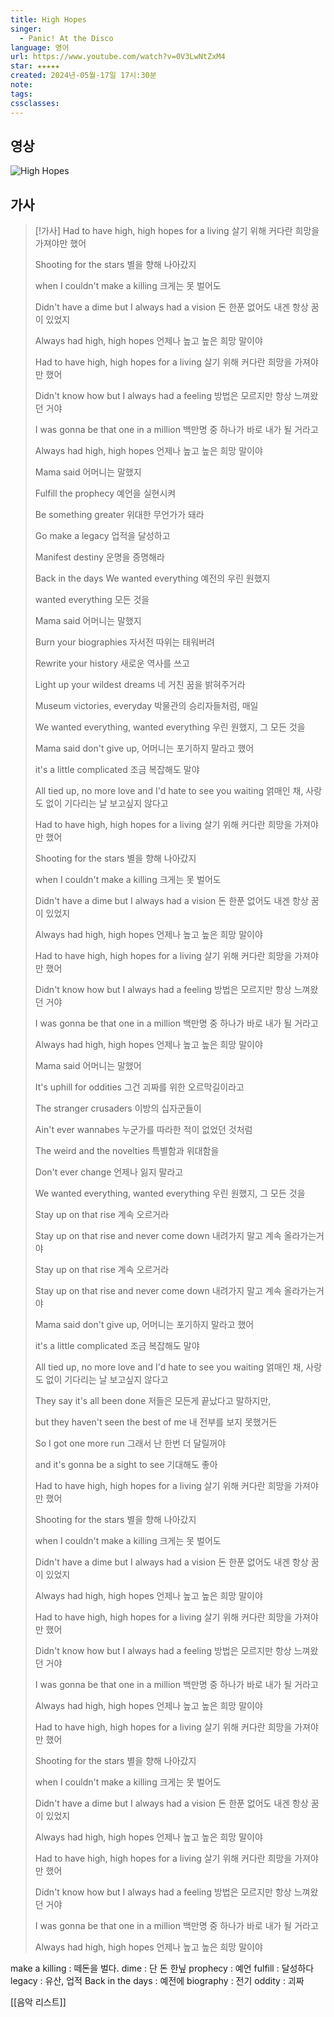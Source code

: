 ```yaml
---
title: High Hopes
singer:
  - Panic! At the Disco
language: 영어
url: https://www.youtube.com/watch?v=0V3LwNtZxM4
star: ★★★★★
created: 2024년-05월-17일 17시:30분
note: 
tags: 
cssclasses:
---
```

## 영상
![High Hopes](https://www.youtube.com/watch?v=0V3LwNtZxM4)

## 가사
  > [!가사]
  > Had to have high, high hopes for a living
> 살기 위해 커다란 희망을 가져야만 했어
> 
> Shooting for the stars 
> 별을 향해 나아갔지
> 
> when I couldn't make a killing
> 크게는 못 벌어도 
> 
> Didn't have a dime but I always had a vision
> 돈 한푼 없어도 내겐 항상 꿈이 있었지
> 
> Always had high, high hopes
> 언제나 높고 높은 희망 말이야
> 
> Had to have high, high hopes for a living
> 살기 위해 커다란 희망을 가져야만 했어
> 
> Didn't know how but I always had a feeling
> 방법은 모르지만 항상 느껴왔던 거야
> 
> I was gonna be that one in a million
> 백만명 중 하나가 바로 내가 될 거라고
> 
> Always had high, high hopes
> 언제나 높고 높은 희망 말이야
> 
> Mama said
> 어머니는 말했지
> 
> Fulfill the prophecy
> 예언을 실현시켜
> 
> Be something greater
> 위대한 무언가가 돼라
> 
> Go make a legacy
> 업적을 달성하고
> 
> Manifest destiny
> 운명을 증명해라
> 
> Back in the days We wanted everything
> 예전의 우린 원했지
> 
> wanted everything
> 모든 것을
> 
> Mama said
> 어머니는 말했지
> 
> Burn your biographies
> 자서전 따위는 태워버려
> 
> Rewrite your history
> 새로운 역사를 쓰고
> 
> Light up your wildest dreams
> 네 거친 꿈을 밝혀주거라
> 
> Museum victories, everyday
> 박물관의 승리자들처럼, 매일
> 
> We wanted everything, wanted everything
> 우린 원했지, 그 모든 것을
> 
> Mama said don't give up,
> 어머니는 포기하지 말라고 했어
> 
> it's a little complicated
> 조금 복잡해도 말야
> 
> All tied up, no more love and I'd hate to see you waiting
> 얽매인 채, 사랑도 없이 기다리는 날 보고싶지 않다고
> 
> Had to have high, high hopes for a living
> 살기 위해 커다란 희망을 가져야만 했어
> 
> Shooting for the stars 
> 별을 향해 나아갔지
> 
> when I couldn't make a killing
> 크게는 못 벌어도 
> 
> Didn't have a dime but I always had a vision
> 돈 한푼 없어도 내겐 항상 꿈이 있었지
> 
> Always had high, high hopes
> 언제나 높고 높은 희망 말이야
> 
> Had to have high, high hopes for a living
> 살기 위해 커다란 희망을 가져야만 했어
> 
> Didn't know how but I always had a feeling
> 방법은 모르지만 항상 느껴왔던 거야
> 
> I was gonna be that one in a million
> 백만명 중 하나가 바로 내가 될 거라고
> 
> Always had high, high hopes
> 언제나 높고 높은 희망 말이야
> 
> Mama said
> 어머니는 말했어
> 
> It's uphill for oddities
> 그건 괴짜를 위한 오르막길이라고
> 
> The stranger crusaders
> 이방의 십자군들이
> 
> Ain't ever wannabes
> 누군가를 따라한 적이 없었던 것처럼
> 
> The weird and the novelties
> 특별함과 위대함을
> 
> Don't ever change
> 언제나 잃지 말라고
> 
> We wanted everything, wanted everything
> 우린 원했지, 그 모든 것을
> 
> Stay up on that rise
> 계속 오르거라
> 
> Stay up on that rise and never come down
> 내려가지 말고 계속 올라가는거야
> 
> Stay up on that rise
> 계속 오르거라
> 
> Stay up on that rise and never come down
> 내려가지 말고 계속 올라가는거야
> 
> Mama said don't give up,
> 어머니는 포기하지 말라고 했어
> 
> it's a little complicated
> 조금 복잡해도 말야
> 
> All tied up, no more love and I'd hate to see you waiting
> 얽매인 채, 사랑도 없이 기다리는 날 보고싶지 않다고
> 
> They say it's all been done
> 저들은 모든게 끝났다고 말하지만,
> 
> but they haven't seen the best of me
> 내 전부를 보지 못했거든
> 
> So I got one more run
> 그래서 난 한번 더 달릴꺼야
> 
> and it's gonna be a sight to see
> 기대해도 좋아
> 
> Had to have high, high hopes for a living
> 살기 위해 커다란 희망을 가져야만 했어
> 
> Shooting for the stars 
> 별을 향해 나아갔지
> 
> when I couldn't make a killing
> 크게는 못 벌어도 
> 
> Didn't have a dime but I always had a vision
> 돈 한푼 없어도 내겐 항상 꿈이 있었지
> 
> Always had high, high hopes
> 언제나 높고 높은 희망 말이야
> 
> Had to have high, high hopes for a living
> 살기 위해 커다란 희망을 가져야만 했어
> 
> Didn't know how but I always had a feeling
> 방법은 모르지만 항상 느껴왔던 거야
> 
> I was gonna be that one in a million
> 백만명 중 하나가 바로 내가 될 거라고
> 
> Always had high, high hopes
> 언제나 높고 높은 희망 말이야
> 
> Had to have high, high hopes for a living
> 살기 위해 커다란 희망을 가져야만 했어
> 
> Shooting for the stars 
> 별을 향해 나아갔지
> 
> when I couldn't make a killing
> 크게는 못 벌어도 
> 
> Didn't have a dime but I always had a vision
> 돈 한푼 없어도 내겐 항상 꿈이 있었지
> 
> Always had high, high hopes
> 언제나 높고 높은 희망 말이야
> 
> Had to have high, high hopes for a living
> 살기 위해 커다란 희망을 가져야만 했어
> 
> Didn't know how but I always had a feeling
> 방법은 모르지만 항상 느껴왔던 거야
> 
> I was gonna be that one in a million
> 백만명 중 하나가 바로 내가 될 거라고
> 
> Always had high, high hopes
> 언제나 높고 높은 희망 말이야

make a killing : 떼돈을 벌다.
dime : 단 돈 한닢
prophecy : 예언
fulfill : 달성하다
legacy : 유산, 업적
Back in the days : 예전에
biography : 전기
oddity : 괴짜

[[음악 리스트]]